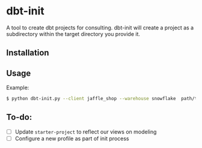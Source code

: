 # dbt-init
A tool to create dbt projects for consulting.
dbt-init will create a project as a subdirectory within the target directory you provide it.

## Installation

## Usage
Example:
```bash
$ python dbt-init.py --client jaffle_shop --warehouse snowflake  path/to/my/dbt/project
```

## To-do:
- [ ] Update `starter-project` to reflect our views on modeling
- [ ] Configure a new profile as part of init process